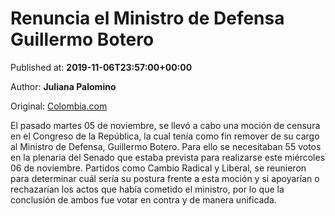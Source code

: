 
# Renuncia el Ministro de Defensa Guillermo Botero

Published at: **2019-11-06T23:57:00+00:00**

Author: **Juliana Palomino**

Original: [Colombia.com](https://www.colombia.com/actualidad/politica/renuncia-el-ministro-de-defensa-guillermo-botero-246737)

El pasado martes 05 de noviembre, se llevó a cabo una moción de censura en el Congreso de la República, la cual tenía como fin remover de su cargo al Ministro de Defensa, Guillermo Botero. Para ello se necesitaban 55 votos en la plenaria del Senado que estaba prevista para realizarse este miércoles 06 de noviembre.
Partidos como Cambio Radical y Liberal, se reunieron para determinar cuál sería su postura frente a esta moción y si apoyarían o rechazarían los actos que había cometido el ministro, por lo que la conclusión de ambos fue votar en contra y de manera unificada.
